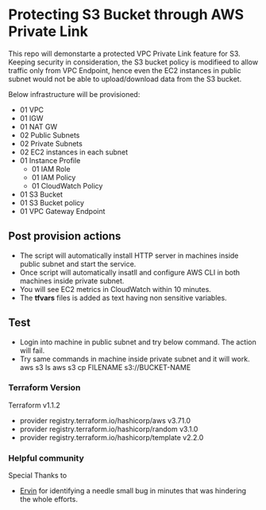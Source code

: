 # Protecting S3 Bucket through AWS Private Link

This repo will demonstarte a protected VPC Private Link feature for S3. 
Keeping security in consideration, the S3 bucket policy is modifieed to allow traffic only from VPC Endpoint, hence even the EC2 instances in public subnet would not be able to upload/download data from the S3 bucket.

Below infrastructure will be provisioned:

- 01 VPC
- 01 IGW
- 01 NAT GW
- 02 Public Subnets
- 02 Private Subnets
- 02 EC2 instances in each subnet
- 01 Instance Profile
    - 01 IAM Role
    - 01 IAM Policy
    - 01 CloudWatch Policy
- 01 S3 Bucket
- 01 S3 Bucket policy
- 01 VPC Gateway Endpoint


## Post provision actions
- The script will automatically install HTTP server in machines inside public subnet and start the service.
- Once script will automatically insatll and configure AWS CLI in both machines inside private subnet.
- You will see EC2 metrics in CloudWatch within 10 minutes.
- The **tfvars** files is added as text having non sensitive variables.

## Test

- Login into machine in public subnet and try below command. The action will fail. 
- Try same commands in machine inside private subnet and it will work.
    aws s3 ls
    aws s3 cp FILENAME s3://BUCKET-NAME


### Terraform Version ###
Terraform v1.1.2
+ provider registry.terraform.io/hashicorp/aws v3.71.0
+ provider registry.terraform.io/hashicorp/random v3.1.0
+ provider registry.terraform.io/hashicorp/template v2.2.0


### Helpful community
Special Thanks to 
+ [Ervin](https://stackoverflow.com/users/7661119/ervin-szilagyi) for identifying a needle small bug in minutes that was hindering the whole efforts.
